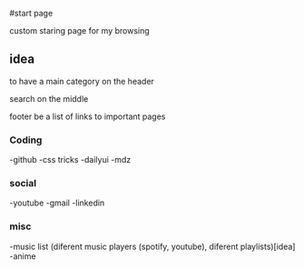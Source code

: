 #start page

custom staring page for my browsing

## idea

to have a main category on the header

search on the middle

footer be a list of links to important pages

### Coding
-github
-css tricks
-dailyui
-mdz

### social
-youtube
-gmail
-linkedin

### misc
-music list (diferent music players (spotify, youtube), diferent playlists)[idea]
-anime


